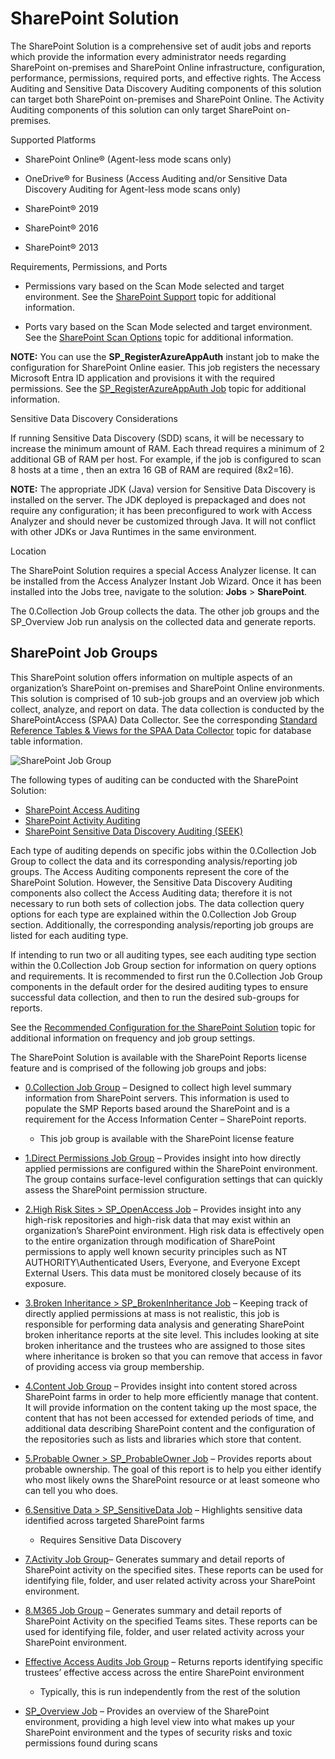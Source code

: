 # SharePoint Solution

The SharePoint Solution is a comprehensive set of audit jobs and reports which provide the
information every administrator needs regarding SharePoint on-premises and SharePoint Online
infrastructure, configuration, performance, permissions, required ports, and effective rights. The
Access Auditing and Sensitive Data Discovery Auditing components of this solution can target both
SharePoint on-premises and SharePoint Online. The Activity Auditing components of this solution can
only target SharePoint on-premises.

Supported Platforms

- SharePoint Online® (Agent-less mode scans only)

- OneDrive® for Business (Access Auditing and/or Sensitive Data Discovery Auditing for Agent-less
  mode scans only)

- SharePoint® 2019
- SharePoint® 2016
- SharePoint® 2013

Requirements, Permissions, and Ports

- Permissions vary based on the Scan Mode selected and target environment. See the
  [SharePoint Support](/docs/accessanalyzer/12.0/requirements/target/sharepoint.md) topic for additional information.

- Ports vary based on the Scan Mode selected and target environment. See the
  [SharePoint Scan Options](/docs/accessanalyzer/12.0/requirements/solutions/sharepoint/scanoptions.md) topic for
  additional information.

**NOTE:** You can use the **SP_RegisterAzureAppAuth** instant job to make the configuration for
SharePoint Online easier. This job registers the necessary Microsoft Entra ID application and
provisions it with the required permissions. See the
[SP_RegisterAzureAppAuth Job](/docs/accessanalyzer/12.0/admin/jobs/instantjobs/sp_registerazureappauth.md) topic for
additional information.

Sensitive Data Discovery Considerations

If running Sensitive Data Discovery (SDD) scans, it will be necessary to increase the minimum amount
of RAM. Each thread requires a minimum of 2 additional GB of RAM per host. For example, if the job
is configured to scan 8 hosts at a time , then an extra 16 GB of RAM are required (8x2=16).

**NOTE:** The appropriate JDK (Java) version for Sensitive Data Discovery is installed on the
server. The JDK deployed is prepackaged and does not require any configuration; it has been
preconfigured to work with Access Analyzer and should never be customized through Java. It will not
conflict with other JDKs or Java Runtimes in the same environment.

Location

The SharePoint Solution requires a special Access Analyzer license. It can be installed from the
Access Analyzer Instant Job Wizard. Once it has been installed into the Jobs tree, navigate to the
solution: **Jobs** > **SharePoint**.

The 0.Collection Job Group collects the data. The other job groups and the SP_Overview Job run
analysis on the collected data and generate reports.

## SharePoint Job Groups

This SharePoint solution offers information on multiple aspects of an organization’s SharePoint
on-premises and SharePoint Online environments. This solution is comprised of 10 sub-job groups and
an overview job which collect, analyze, and report on data. The data collection is conducted by the
SharePointAccess (SPAA) Data Collector. See the corresponding
[Standard Reference Tables & Views for the SPAA Data Collector](/docs/accessanalyzer/12.0/admin/datacollector/spaa/standardtables.md)
topic for database table information.

![SharePoint Job Group](/img/product_docs/accessanalyzer/solutions/sharepoint/sharepointjobgroup.webp)

The following types of auditing can be conducted with the SharePoint Solution:

- [SharePoint Access Auditing](collection/overview.md#sharepoint-access-auditing)
- [SharePoint Activity Auditing](collection/overview.md#sharepoint-activity-auditing)
- [SharePoint Sensitive Data Discovery Auditing (SEEK)](collection/overview.md#sharepoint-sensitive-data-discovery-auditing-seek)

Each type of auditing depends on specific jobs within the 0.Collection Job Group to collect the data
and its corresponding analysis/reporting job groups. The Access Auditing components represent the
core of the SharePoint Solution. However, the Sensitive Data Discovery Auditing components also
collect the Access Auditing data; therefore it is not necessary to run both sets of collection jobs.
The data collection query options for each type are explained within the 0.Collection Job Group
section. Additionally, the corresponding analysis/reporting job groups are listed for each auditing
type.

If intending to run two or all auditing types, see each auditing type section within the
0.Collection Job Group section for information on query options and requirements. It is recommended
to first run the 0.Collection Job Group components in the default order for the desired auditing
types to ensure successful data collection, and then to run the desired sub-groups for reports.

See the [Recommended Configuration for the SharePoint Solution](/docs/accessanalyzer/12.0/solutions/sharepoint/recommended.md) topic for additional
information on frequency and job group settings.

The SharePoint Solution is available with the SharePoint Reports license feature and is comprised of
the following job groups and jobs:

- [0.Collection Job Group](/docs/accessanalyzer/12.0/solutions/sharepoint/collection/overview.md) – Designed to collect high level summary
  information from SharePoint servers. This information is used to populate the SMP Reports based
  around the SharePoint and is a requirement for the Access Information Center – SharePoint reports.

    - This job group is available with the SharePoint license feature

- [1.Direct Permissions Job Group](/docs/accessanalyzer/12.0/solutions/sharepoint/directpermissions/overview.md) – Provides insight into how
  directly applied permissions are configured within the SharePoint environment. The group contains
  surface-level configuration settings that can quickly assess the SharePoint permission structure.
- [2.High Risk Sites > SP_OpenAccess Job](/docs/accessanalyzer/12.0/solutions/sharepoint/sp_openaccess.md) – Provides insight into any high-risk
  repositories and high-risk data that may exist within an organization’s SharePoint environment.
  High risk data is effectively open to the entire organization through modification of SharePoint
  permissions to apply well known security principles such as NT AUTHORITY\Authenticated Users,
  Everyone, and Everyone Except External Users. This data must be monitored closely because of its
  exposure.
- [3.Broken Inheritance > SP_BrokenInheritance Job](/docs/accessanalyzer/12.0/solutions/sharepoint/sp_brokeninheritance.md) – Keeping track of
  directly applied permissions at mass is not realistic, this job is responsible for performing data
  analysis and generating SharePoint broken inheritance reports at the site level. This includes
  looking at site broken inheritance and the trustees who are assigned to those sites where
  inheritance is broken so that you can remove that access in favor of providing access via group
  membership.
- [4.Content Job Group](/docs/accessanalyzer/12.0/solutions/sharepoint/content/overview.md) – Provides insight into content stored across
  SharePoint farms in order to help more efficiently manage that content. It will provide
  information on the content taking up the most space, the content that has not been accessed for
  extended periods of time, and additional data describing SharePoint content and the configuration
  of the repositories such as lists and libraries which store that content.
- [5.Probable Owner > SP_ProbableOwner Job](/docs/accessanalyzer/12.0/solutions/sharepoint/sp_probableowner.md) – Provides reports about probable
  ownership. The goal of this report is to help you either identify who most likely owns the
  SharePoint resource or at least someone who can tell you who does.
- [6.Sensitive Data > SP_SensitiveData Job](/docs/accessanalyzer/12.0/solutions/sharepoint/sp_sensitivedata.md) – Highlights sensitive data
  identified across targeted SharePoint farms

    - Requires Sensitive Data Discovery

- [7.Activity Job Group](/docs/accessanalyzer/12.0/solutions/sharepoint/activity/overview.md)– Generates summary and detail reports of SharePoint
  activity on the specified sites. These reports can be used for identifying file, folder, and user
  related activity across your SharePoint environment.
- [8.M365 Job Group](/docs/accessanalyzer/12.0/solutions/sharepoint/m365/overview.md) – Generates summary and detail reports of SharePoint Activity
  on the specified Teams sites. These reports can be used for identifying file, folder, and user
  related activity across your SharePoint environment.
- [Effective Access Audits Job Group](/docs/accessanalyzer/12.0/solutions/sharepoint/effectiveaccessaudits/overview.md) – Returns reports
  identifying specific trustees’ effective access across the entire SharePoint environment

    - Typically, this is run independently from the rest of the solution

- [SP_Overview Job](/docs/accessanalyzer/12.0/solutions/sharepoint/sp_overview.md) – Provides an overview of the SharePoint environment, providing
  a high level view into what makes up your SharePoint environment and the types of security risks
  and toxic permissions found during scans
